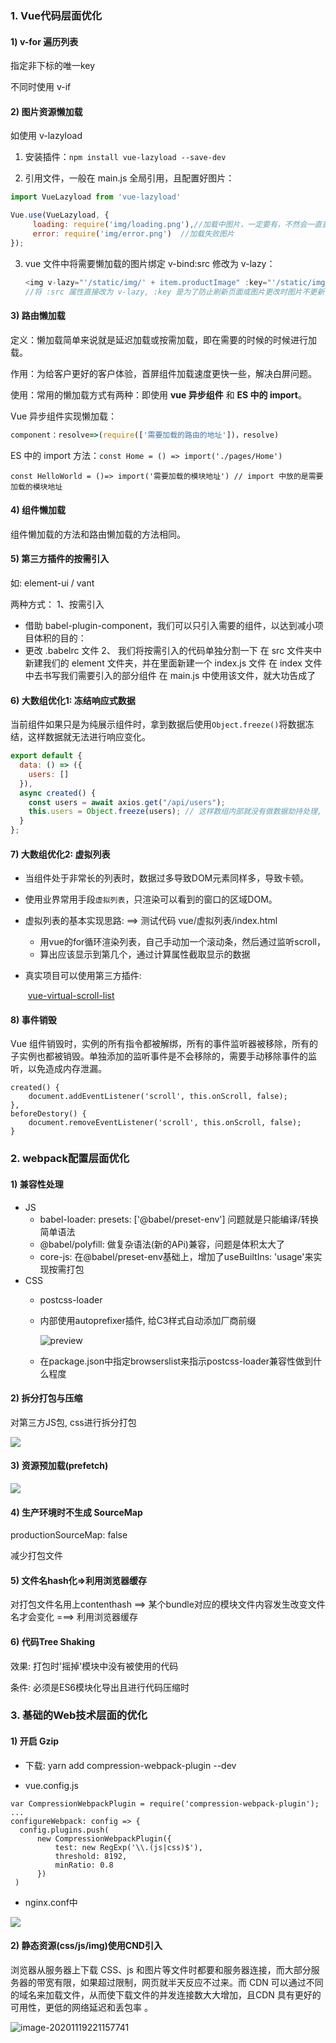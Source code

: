 ### 1. Vue代码层面优化

####  1) v-for 遍历列表

指定非下标的唯一key

不同时使用 v-if

#### 2) 图片资源懒加载

如使用 v-lazyload
1. 安装插件：`npm install vue-lazyload --save-dev`

2. 引用文件，一般在 main.js 全局引用，且配置好图片：

  ```js
  import VueLazyload from 'vue-lazyload'
  
  Vue.use(VueLazyload, {
       loading: require('img/loading.png'),//加载中图片，一定要有，不然会一直重复加载占位图
       error: require('img/error.png')  //加载失败图片
  });
  ```

  

3. vue 文件中将需要懒加载的图片绑定 v-bind:src 修改为 v-lazy：

   ```js
   <img v-lazy="'/static/img/' + item.productImage" :key="'/static/img/' + item.productImage"> 
   //将 :src 属性直接改为 v-lazy, :key 是为了防止刷新页面或图片更改时图片不更新
   ```

   

#### 3) 路由懒加载

定义：懒加载简单来说就是延迟加载或按需加载，即在需要的时候的时候进行加载。

作用：为给客户更好的客户体验，首屏组件加载速度更快一些，解决白屏问题。

使用：常用的懒加载方式有两种：即使用 **vue 异步组件**  和  **ES 中的 import**。

Vue 异步组件实现懒加载：

```js
component：resolve=>(require(['需要加载的路由的地址'])，resolve)
```

ES 中的 import 方法：`const Home = () => import('./pages/Home')`

`const HelloWorld = ()=> import('需要加载的模块地址') // import 中放的是需要加载的模块地址`



#### 4) 组件懒加载

组件懒加载的方法和路由懒加载的方法相同。

#### 5) 第三方插件的按需引入
如: element-ui / vant 

两种方式：
1、按需引入
- 借助 babel-plugin-component，我们可以只引入需要的组件，以达到减小项目体积的目的：
- 更改 .babelrc 文件
2、 我们将按需引入的代码单独分割一下
在 src 文件夹中新建我们的 element 文件夹，并在里面新建一个 index.js 文件
在 index 文件中去书写我们需要引入的部分组件
在 main.js 中使用该文件，就大功告成了

#### 6) 大数组优化1: 冻结响应式数据

当前组件如果只是为纯展示组件时，拿到数据后使用`Object.freeze()`将数据冻结，这样数据就无法进行响应变化。

```js
export default {
  data: () => ({
    users: []
  }),
  async created() {
    const users = await axios.get("/api/users");
    this.users = Object.freeze(users); // 这样数组内部就没有做数据劫持处理, 效率更高
  }
};
```



#### 7) 大数组优化2: 虚拟列表

- 当组件处于非常长的列表时，数据过多导致DOM元素同样多，导致卡顿。

- 使用业界常用手段`虚拟列表`，只渲染可以看到的窗口的区域DOM。

- 虚拟列表的基本实现思路:  ==> 测试代码 vue/虚拟列表/index.html

  - 用vue的for循环渲染列表，自己手动加一个滚动条，然后通过监听scroll，
  - 算出应该显示到第几个，通过计算属性截取显示的数据

- 真实项目可以使用第三方插件:

  ​	[vue-virtual-scroll-list](https://github.com/tangbc/vue-virtual-scroll-list)

#### 8) 事件销毁

Vue 组件销毁时，实例的所有指令都被解绑，所有的事件监听器被移除，所有的子实例也都被销毁。单独添加的监听事件是不会移除的，需要手动移除事件的监听，以免造成内存泄漏。

```
created() {
	document.addEventListener('scroll', this.onScroll, false);
},
beforeDestory() {
	document.removeEventListener('scroll', this.onScroll, false);
}
```



### 2. webpack配置层面优化

#### 1) 兼容性处理

- JS
  - babel-loader: presets: ['@babel/preset-env'] 问题就是只能编译/转换简单语法
  - @babel/polyfill: 做复杂语法(新的APi)兼容，问题是体积太大了
  - core-js: 在@babel/preset-env基础上，增加了useBuiltIns: 'usage'来实现按需打包
- CSS  
  - postcss-loader  
  
  - 内部使用autoprefixer插件, 给C3样式自动添加厂商前缀
  
    ![preview](https://segmentfault.com/img/remote/1460000014782566/view)
  
  - 在package.json中指定browserslist来指示postcss-loader兼容性做到什么程度

#### 2) 拆分打包与压缩

对第三方JS包, css进行拆分打包

![](https://p9-juejin.byteimg.com/tos-cn-i-k3u1fbpfcp/2130fabf53ec430b9d103ae8b8009eca~tplv-k3u1fbpfcp-watermark.image)

#### 3) 资源预加载(prefetch)

![](https://p1-juejin.byteimg.com/tos-cn-i-k3u1fbpfcp/1a896fd6ab9e4e3b9479ea018aae8b49~tplv-k3u1fbpfcp-watermark.image)

#### 4) 生产环境时不生成 SourceMap

productionSourceMap: false

减少打包文件

#### 5) 文件名hash化=>利用浏览器缓存

对打包文件名用上contenthash ==> 某个bundle对应的模块文件内容发生改变文件名才会变化 ===> 利用浏览器缓存

#### 6) 代码Tree Shaking

效果: 打包时'摇掉'模块中没有被使用的代码

条件: 必须是ES6模块化导出且进行代码压缩时



### 3. 基础的Web技术层面的优化

#### 1) 开启 Gzip

- 下载: yarn add compression-webpack-plugin --dev

- vue.config.js

```
var CompressionWebpackPlugin = require('compression-webpack-plugin');
...
configureWebpack: config => {
  config.plugins.push(
      new CompressionWebpackPlugin({
          test: new RegExp('\\.(js|css)$'),
          threshold: 8192,
          minRatio: 0.8
      })
 )
```

- nginx.conf中

![](https://p3-juejin.byteimg.com/tos-cn-i-k3u1fbpfcp/6749ab642da04d578181cc30d6f114e7~tplv-k3u1fbpfcp-watermark.image)

#### 2) 静态资源(css/js/img)使用CND引入

浏览器从服务器上下载 CSS、js 和图片等文件时都要和服务器连接，而大部分服务器的带宽有限，如果超过限制，网页就半天反应不过来。而 CDN 可以通过不同的域名来加载文件，从而使下载文件的并发连接数大大增加，且CDN 具有更好的可用性，更低的网络延迟和丢包率 。

![image-20201119221157741](images/image-20201119221157741.png)